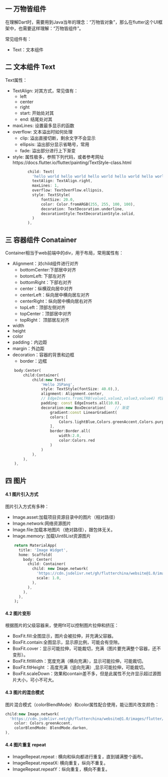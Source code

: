 ## 一 万物皆组件

在理解Dart时，需要用到Java当年的理念：“万物皆对象”，那么在flutter这个UI框架中，也需要这样理解：“万物皆组件”。  

常见组件有：
- Text：文本组件


## 二 文本组件 Text

Text属性：
- TextAlign: 对其方式，常见值有：
  - left
  - center
  - right
  - start: 开始处对其
  - end: 结尾处对其
- maxLines: 设置最多显示的函数
- overflow: 文本溢出时如何处理
  - clip: 溢出直接切断，剩余文字不会显示
  - ellipsis: 溢出部分显示省略号，常用
  - fade: 溢出部分进行上下渐变
- style: 属性极多，参照下列代码，或者参考网址https://docs.flutter.io/flutter/painting/TextStyle-class.html

```dart
          child: Text(
            'hello world hello world hello world hello world hello world hello world',
            textAlign: TextAlign.right,
            maxLines: 1,
            overflow: TextOverFlow.ellipsis,
            style: TextStyle(
                fontSize: 20.0,
                color: Color.fromARGB(255, 255, 100, 100),
                decoration: TextDecoration.underline,
                decorationStyle:TextDecorationStyle.solid,
            )
          ),
```

## 三 容器组件 Conatainer

Container相当于web前端中的div，用于布局，常用属性有：
- Alignment：对child组件进行对齐
  - bottomCenter:下部居中对齐
  - botomLeft: 下部左对齐
  - bottomRight：下部右对齐
  - center：纵横双向居中对齐
  - centerLeft：纵向居中横向居左对齐
  - centerRight：纵向居中横向居右对齐
  - topLeft：顶部左侧对齐
  - topCenter：顶部居中对齐
  - topRight： 顶部居左对齐
- width
- height
- color
- padding：内边距
- margin：外边距
- decoration：容器的背景和边框
  - border：边框

```dart
    body:Center(
        child:Container(
            child:new Text(
                'Hello JSPang',
                style: TextStyle(fontSize: 40.0),),
                alignment: Alignment.center,
                // EdgeInsets.fromLTRB(value1,value2,value3,value4) 代表左上右下
                padding: const EdgeInsets.all(10.0), 
                decoration:new BoxDecoration(    // 渐变
                    gradient:const LinearGradient(
                    colors:[
                        Colors.lightBlue,Colors.greenAccent,Colors.purple
                    ],
                    border:Border.all(
                        width:2.0,
                        color:Colors.red
                    )
                )
            ),
        ),
    ),
```

## 四 图片

#### 4.1 图片引入方式

图片引入方式有多种：
- Image.asset:加载项目资源目录中的图片（相对路径）
- Image.network:网络资源图片
- Image.file:加载本地图片（绝对路径），跟包体无关。
- Image.memory: 加载Uint8List资源图片

```dart
    return MaterialApp(
      title: 'Image Widget',
      home: Scaffold(
        body: Center(
          child: Container(
            child: new Image.network(
              'https://cdn.jsdelivr.net/gh/flutterchina/website@1.0/images/flutter/flutter-mark-square-100.png',
              scale: 1.0,
            ),
          ),
        ),
      ),
    );
```

#### 4.2 图片变形

根据图片的父级容器来，使用fit可以控制图片拉伸和挤压：
- BoxFit.fill:全图显示，图片会被拉伸，并充满父容器。
- BoxFit.contain:全图显示，显示原比例，可能会有空隙。
- BoxFit.cover：显示可能拉伸，可能裁切，充满（图片要充满整个容器，还不变形）。
- BoxFit.fitWidth：宽度充满（横向充满），显示可能拉伸，可能裁切。
- BoxFit.fitHeight ：高度充满（竖向充满）,显示可能拉伸，可能裁切。
- BoxFit.scaleDown：效果和contain差不多，但是此属性不允许显示超过源图片大小，可小不可大。  

#### 4.3 图片的混合模式

图片混合模式（colorBlendMode）和color属性配合使用，能让图片改变颜色：
```dart
child:new Image.network(
  'https://cdn.jsdelivr.net/gh/flutterchina/website@1.0/images/flutter/flutter-mark-square-100.png',
    color: Colors.greenAccent,
    colorBlendMode: BlendMode.darken,
),
```

#### 4.4 图片重复 repeat

- ImageRepeat.repeat : 横向和纵向都进行重复，直到铺满整个画布。
- ImageRepeat.repeatX: 横向重复，纵向不重复。
- ImageRepeat.repeatY：纵向重复，横向不重复。

